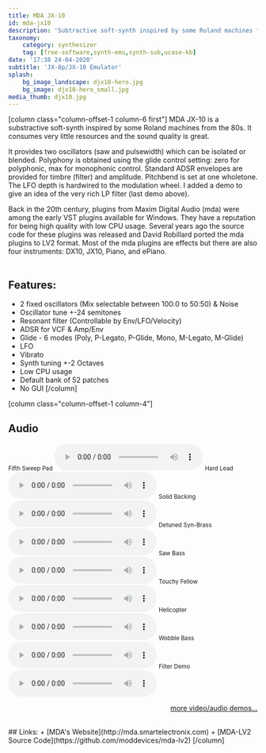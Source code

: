 ```yaml
---
title: MDA JX-10
id: mda-jx10
description: 'Subtractive soft-synth inspired by some Roland machines from the 1980s'
taxonomy:
    category: synthesizer
    tag: [free-software,synth-emu,synth-sub,ucase-kb]
date: '17:38 24-04-2020'
subtitle: 'JX-8p/JX-10 Emulator'
splash:
    bg_image_landscape: djx10-hero.jpg
    bg_image: djx10-hero_small.jpg
media_thumb: djx10.jpg
---
```

[column class="column-offset-1 column-6 first"]
MDA JX-10 is a substractive soft-synth inspired by some Roland machines from the 80s. It consumes very little resources and the sound quality is great.

It provides two oscillators (saw and pulsewidth) which can be isolated or blended. Polyphony is obtained using the glide control setting: zero for polyphonic, max for monophonic control. Standard ADSR envelopes are provided for timbre (filter) and amplitude. Pitchbend is set at one wholetone. The LFO depth is hardwired to the modulation wheel. I added a demo to give an idea of the very rich LP filter (last demo above).
 
Back in the 20th century, plugins from Maxim Digital Audio (mda) were among the early VST plugins available for Windows. They have a reputation for being high quality with low CPU usage. Several years ago the source code for these plugins was released and David Robillard ported the mda plugins to LV2 format. Most of the mda plugins are effects but there are also four instruments: DX10, JX10, Piano, and ePiano.
<br>
<br>

## Features:
+ 2 fixed oscillators (Mix selectable between 100:0 to 50:50) & Noise
+ Oscillator tune +-24 semitones
+ Resonant filter (Controllable by Env/LFO/Velocity)
+ ADSR for VCF & Amp/Env
+ Glide - 6 modes (Poly, P-Legato, P-Glide, Mono, M-Legato, M-Glide)
+ LFO
+ Vibrato
+ Synth tuning +-2 Octaves
+ Low CPU usage
+ Default bank of 52 patches
+ No GUI
[/column]

[column class="column-offset-1 column-4"]
## Audio
<small>Fifth Sweep Pad</small>
![fifthsweeppad.ogg](fifthsweeppad.ogg)
<small>Hard Lead</small>
![hardlead.ogg](hardlead.ogg)
<small>Solid Backing</small>
![solidbacking.ogg](solidbacking.ogg)
<small>Detuned Syn-Brass</small>
![detunedsynbrass.ogg](detunedsynbrass.ogg)
<small>Saw Bass</small>
![sawbass.ogg](sawbass.ogg)
<small>Touchy Fellow</small>
![touchyfellow.ogg](touchyfellow.ogg)
<small>Helicopter</small>
![helicopter.ogg](helicopter.ogg)
<small>Wobble Bass</small>
![wobblebass.ogg](wobblebass.ogg)
<small>Filter Demo</small>
![filterdemo.ogg](filterdemo.ogg)
<br>
<p align="right">
 <a href="https://wiki.zynthian.org/index.php/Zynthian_Sound_Demos" target="_blank">more video/audio demos...</a>
</p>
<br>
## Links:
+ [MDA's Website](http://mda.smartelectronix.com)
+ [MDA-LV2 Source Code](https://github.com/moddevices/mda-lv2)
[/column]


